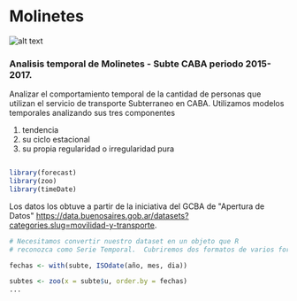 # Molinetes
![alt text](http://k37.kn3.net/taringa/1/6/3/7/6/7/84/anton_newcombe/8CE.jpg?3329)

### Analisis temporal de **Molinetes - Subte CABA** periodo **2015-2017**.

Analizar el comportamiento temporal de la cantidad de personas que utilizan el servicio de transporte Subterraneo en CABA.
Utilizamos modelos temporales analizando sus tres componentes
1) tendencia 
2) su ciclo estacional
3) su propia regularidad o irregularidad pura

```r

library(forecast)
library(zoo)
library(timeDate)
```
Los datos los obtuve a partir de la iniciativa del GCBA de "Apertura de Datos" https://data.buenosaires.gob.ar/datasets?categories.slug=movilidad-y-transporte.


```r
# Necesitamos convertir nuestro dataset en un objeto que R
# reconozca como Serie Temporal.  Cubriremos dos formatos de varios formatos,

fechas <- with(subte, ISOdate(año, mes, dia))
```

```r
subtes <- zoo(x = subte$u, order.by = fechas)
...
